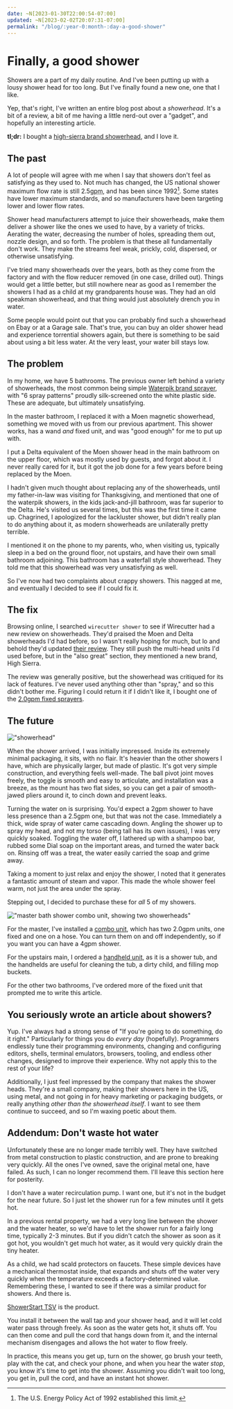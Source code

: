 ```yaml
---
date: ~N[2023-01-30T22:00:54-07:00]
updated: ~N[2023-02-02T20:07:31-07:00]
permalink: "/blog/:year-0:month-:day-a-good-shower"
---
```


# Finally, a good shower

Showers are a part of my daily routine. And I've been putting up with a lousy shower head for too long. But I've finally found a new one, one that I like.

Yep, that's right, I've written an entire blog post about a _showerhead_. It's a bit of a review, a bit of me having a little nerd-out over a "gadget", and hopefully an interesting article.

<md-note icon='🫥'>

**tl;dr:** I bought a [high-sierra brand showerhead](https://www.highsierrashowerheads.com/shop/classic/), and I love it.

</md-note>

## The past

A lot of people will agree with me when I say that showers don't feel as satisfying as they used to. Not much has changed, the US national shower maximum flow rate is still 2.5<abbr title="Gallons per Minute">gpm</abbr>, and has been since 1992[^1]. Some states have lower maximum standards, and so manufacturers have been targeting lower and lower flow rates.

Shower head manufacturers attempt to juice their showerheads, make them deliver a shower like the ones we used to have, by a variety of tricks. Aerating the water, decreasing the number of holes, spreading them out, nozzle design, and so forth. The problem is that these all fundamentally don't work. They make the streams feel weak, prickly, cold, dispersed, or otherwise unsatisfying.

I've tried many showerheads over the years, both as they come from the factory and with the flow reducer removed (in one case, drilled out). Things would get a little better, but still nowhere near as good as I remember the showers I had as a child at my grandparents house was. They had an old speakman showerhead, and that thing would just absolutely drench you in water.

Some people would point out that you can probably find such a showerhead on Ebay or at a Garage sale. That's true, you can buy an older shower head and experience torrential showers again, but there is something to be said about using a bit less water. At the very least, your water bill stays low.

## The problem

In my home, we have 5 bathrooms. The previous owner left behind a variety of showerheads, the most common being simple [Waterpik brand sprayer](https://www.waterpik.com/shower-head/products/fixed-mount/SM-621E/), with "6 spray patterns" proudly silk-screened onto the white plastic side. These are adequate, but ultimately unsatisfying.

In the master bathroom, I replaced it with a Moen magnetic showerhead, something we moved with us from our previous apartment. This shower works, has a wand _and_ fixed unit, and was "good enough" for me to put up with.

I put a Delta equivalent of the Moen shower head in the main bathroom on the upper floor, which was mostly used by guests, and forgot about it. I never really cared for it, but it got the job done for a few years before being replaced by the Moen.

I hadn't given much thought about replacing any of the showerheads, until my father-in-law was visiting for Thanksgiving, and mentioned that one of the waterpik showers, in the kids jack-and-jill bathroom, was far superior to the Delta. He's visited us several times, but this was the first time it came up. Chagrined, I apologized for the lackluster shower, but didn't really plan to do anything about it, as modern showerheads are unilaterally pretty terrible.

I mentioned it on the phone to my parents, who, when visiting us, typically sleep in a bed on the ground floor, not upstairs, and have their own small bathroom adjoining. This bathroom has a waterfall style showerhead. They told me that this showerhead was very unsatisfying as well.

So I've now had two complaints about crappy showers. This nagged at me, and eventually I decided to see if I could fix it.

## The fix

Browsing online, I searched `wirecutter shower` to see if Wirecutter had a new review on showerheads. They'd praised the Moen and Delta showerheads I'd had before, so I wasn't really hoping for much, but lo and behold they'd updated [their review](https://www.nytimes.com/wirecutter/reviews/the-best-shower-head/). They still push the multi-head units I'd used before, but in the "also great" section, they mentioned a new brand, High Sierra.

The review was generally positive, but the showerhead was critiqued for its lack of features. I've never used anything other than "spray," and so this didn't bother me. Figuring I could return it if I didn't like it, I bought one of the [2.0gpm fixed sprayers](https://www.highsierrashowerheads.com/shop/classic/).

## The future

!["showerhead"](/postimages/shower.jpg)

When the shower arrived, I was initially impressed. Inside its extremely minimal packaging, it sits, with no flair. It's heavier than the other showers I have, which are physically larger, but made of plastic. It's got very simple construction, and everything feels well-made. The ball pivot joint moves freely, the toggle is smooth and easy to articulate, and installation was a breeze, as the mount has two flat sides, so you can get a pair of smooth-jawed pliers around it, to cinch down and prevent leaks.

Turning the water on is surprising. You'd expect a 2gpm shower to have less presence than a 2.5gpm one, but that was not the case. Immediately a thick, wide spray of water came cascading down. Angling the shower up to spray my head, and not my torso (being tall has its own issues), I was very quickly soaked. Toggling the water off, I lathered up with a shampoo bar, rubbed some Dial soap on the important areas, and turned the water back on. Rinsing off was a treat, the water easily carried the soap and grime away.

Taking a moment to just relax and enjoy the shower, I noted that it generates a fantastic amount of steam and vapor. This made the whole shower feel warm, not just the area under the spray.

Stepping out, I decided to purchase these for _all_ 5 of my showers.

!["master bath shower combo unit, showing two showerheads"](/postimages/shower2.jpg)

For the master, I've installed a [combo unit](https://highsierrashowerheads.com/shop/combination-shower-heads/), which has two 2.0gpm units, one fixed and one on a hose. You can turn them on and off independently, so if you want you can have a 4gpm shower.

For the upstairs main, I ordered a [handheld unit](https://highsierrashowerheads.com/shop/handheld-shower-heads/), as it is a shower tub, and the handhelds are useful for cleaning the tub, a dirty child, and filling mop buckets.

For the other two bathrooms, I've ordered more of the fixed unit that prompted me to write this article.

## You seriously wrote an article about showers?

Yup. I've always had a strong sense of "If you're going to do something, do it right." Particularly for things you do _every day_ (hopefully). Programmers endlessly tune their programming environments, changing and configuring editors, shells, terminal emulators, browsers, tooling, and endless other changes, designed to improve their experience. Why not apply this to the rest of your life?

Additionally, I just feel impressed by the company that makes the shower heads. They're a small company, making their showers here in the US, using metal, and not going in for heavy marketing or packaging budgets, or really anything _other than the showerhead itself_. I want to see them continue to succeed, and so I'm waxing poetic about them.

## Addendum: Don't waste hot water

<md-note icon='💀' color='red'>

Unfortunately these are no longer made terribly well. They have switched from metal construction to plastic construction, and are prone to breaking very quickly. All the ones I've owned, save the original metal one, have failed. As such, I can no longer recommend them. I'll leave this section here for posterity.

</md-note>

I don't have a water recirculation pump. I want one, but it's not in the budget for the near future. So I just let the shower run for a few minutes until it gets hot.

In a previous rental property, we had a very long line between the shower and the water heater, so we'd have to let the shower run for a fairly long time, typically 2-3 minutes. But if you didn't catch the shower as soon as it got hot, you wouldn't get much hot water, as it would very quickly drain the tiny heater.

As a child, we had scald protectors on faucets. These simple devices have a mechanical thermostat inside, that expands and shuts off the water very quickly when the temperature exceeds a factory-determined value. Remembering these, I wanted to see if there was a similar product for showers. And there is.

[ShowerStart TSV](https://www.thinkevolve.com/pages/showerstart-tsv) is the product.

You install it between the wall tap and your shower head, and it will let cold water pass through freely. As soon as the water gets hot, it shuts off. You can then come and pull the cord that hangs down from it, and the internal mechanism disengages and allows the hot water to flow freely.

In practice, this means you get up, turn on the shower, go brush your teeth, play with the cat, and check your phone, and when you hear the water _stop_, you know it's time to get into the shower. Assuming you didn't wait too long, you get in, pull the cord, and have an instant hot shower.

[^1]: The U.S. Energy Policy Act of 1992 established this limit.
